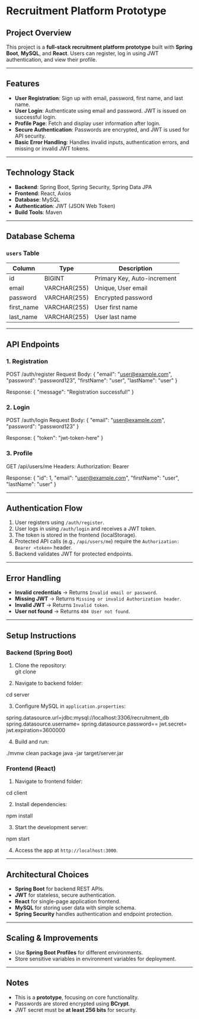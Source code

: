 # Recruitment Platform Prototype

## Project Overview
This project is a **full-stack recruitment platform prototype** built with **Spring Boot**, **MySQL**, and **React**. Users can register, log in using JWT authentication, and view their profile.

---

## Features
- **User Registration**: Sign up with email, password, first name, and last name.
- **User Login**: Authenticate using email and password. JWT is issued on successful login.
- **Profile Page**: Fetch and display user information after login.
- **Secure Authentication**: Passwords are encrypted, and JWT is used for API security.
- **Basic Error Handling**: Handles invalid inputs, authentication errors, and missing or invalid JWT tokens.

---

## Technology Stack
- **Backend**: Spring Boot, Spring Security, Spring Data JPA
- **Frontend**: React, Axios
- **Database**: MySQL
- **Authentication**: JWT (JSON Web Token)
- **Build Tools**: Maven

---

## Database Schema

### `users` Table

| Column     | Type         | Description                      |
|------------|-------------|----------------------------------|
| id         | BIGINT       | Primary Key, Auto-increment      |
| email      | VARCHAR(255) | Unique, User email               |
| password   | VARCHAR(255) | Encrypted password               |
| first_name | VARCHAR(255) | User first name                  |
| last_name  | VARCHAR(255) | User last name                   |

---

## API Endpoints

### 1. Registration
POST /auth/register
Request Body:
{
  "email": "user@example.com",
  "password": "password123",
  "firstName": "user",
  "lastName": "user"
}


Response:
{
  "message": "Registration successful!"
}



### 2. Login


POST /auth/login
Request Body:
{
  "email": "user@example.com",
  "password": "password123"
}


Response:
{
  "token": "jwt-token-here"
}


### 3. Profile


GET /api/users/me
Headers:
Authorization: Bearer <jwt-token>


Response:
{
  "id": 1,
  "email": "user@example.com",
  "firstName": "user",
  "lastName": "user"
}



---

## Authentication Flow
1. User registers using `/auth/register`.
2. User logs in using `/auth/login` and receives a JWT token.
3. The token is stored in the frontend (localStorage).
4. Protected API calls (e.g., `/api/users/me`) require the `Authorization: Bearer <token>` header.
5. Backend validates JWT for protected endpoints.

---

## Error Handling
- **Invalid credentials** → Returns `Invalid email or password`.
- **Missing JWT** → Returns `Missing or invalid Authorization header`.
- **Invalid JWT** → Returns `Invalid token`.
- **User not found** → Returns `404 User not found`.

---

## Setup Instructions

### Backend (Spring Boot)
1. Clone the repository:  
git clone <your-repo-url>

2. Navigate to backend folder:  


cd server

3. Configure MySQL in `application.properties`:


spring.datasource.url=jdbc:mysql://localhost:3306/recruitment_db
spring.datasource.username=
spring.datasource.password==
jwt.secret=
jwt.expiration=3600000

4. Build and run:


./mvnw clean package
java -jar target/server.jar


### Frontend (React)
1. Navigate to frontend folder:  


cd client

2. Install dependencies:  


npm install

3. Start the development server:  


npm start

4. Access the app at `http://localhost:3000`.

---

## Architectural Choices
- **Spring Boot** for backend REST APIs.
- **JWT** for stateless, secure authentication.
- **React** for single-page application frontend.
- **MySQL** for storing user data with simple schema.
- **Spring Security** handles authentication and endpoint protection.

---

## Scaling & Improvements
- Use **Spring Boot Profiles** for different environments.
- Store sensitive variables in environment variables for deployment.

---

## Notes
- This is a **prototype**, focusing on core functionality.
- Passwords are stored encrypted using **BCrypt**.
- JWT secret must be **at least 256 bits** for security.
